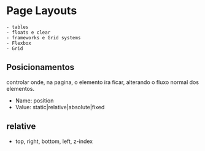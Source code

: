 # Page Layouts

    - tables
    - floats e clear
    - frameworks e Grid systems
    - Flexbox
    - Grid

## Posicionamentos

controlar onde, na pagina, o elemento ira ficar,
alterando o fluxo normal dos elementos.

- Name: position
- Value: static|relative|absolute|fixed

## relative

- top, right, bottom, left, z-index